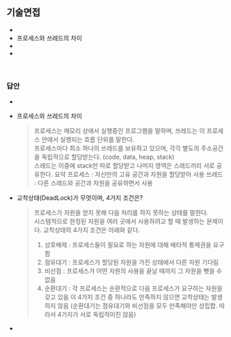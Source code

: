 ## 기술면접

- 
- 프로세스와 쓰레드의 차이
- 
- 

</br>

### 답안

- 

  > 

- 프로세스와 쓰레드의 차이

  > 프로세스는 메모리 상에서 실행중인 프로그램을 말하며, 쓰레드는 이 프로세스 안에서 실행되는 흐름 단위를 말한다.  
  > 프로세스마다 최소 하나의 쓰레드를 보유하고 있으며, 각각 별도의 주소공간을 독립적으로 할당받는다. (code, data, heap, stack)  
  > 스레드는 이중에 stack만 따로 할당받고 나머지 영역은 스레드끼리 서로 공유한다.
  > 요약
  > 프로세스 : 자신만의 고유 공간과 자원을 할당받아 사용
  > 쓰레드 : 다른 스레드와 공간과 자원을 공유하면서 사용

- 교착상태(DeadLock)가 무엇이며, 4가지 조건은?

  > 프로세스가 자원을 얻지 못해 다음 처리를 하지 못하는 상태를 말한다.  
  > 시스템적으로 한정된 자원을 여러 곳에서 사용하려고 할 때 발생하는 문제이다.
  > 교착상태의 4가지 조건은 아래와 같다.  
  >  1) 상호배제 : 프로세스들이 필요로 하는 자원에 대해 배타적 통제권을 요구함
  >  2) 점유대기 : 프로세스가 할당된 자원을 가진 상태에서 다른 자원 기다림
  >  3) 비선점 : 프로세스가 어떤 자원의 사용을 끝날 때까지 그 자원을 뺏을 수 없음
  >  4) 순환대기 : 각 프로세스는 순환적으로 다음 프로세스가 요구하는 자원을 갖고 있음
  > 이 4가지 조건 중 하나라도 만족하지 않으면 교착상태는 발생하지 않음
  > (순환대기는 점유대기와 비선점을 모두 만족해야만 성립합. 따라서 4가지가 서로 독립적이진 않음)

- 
  > 
